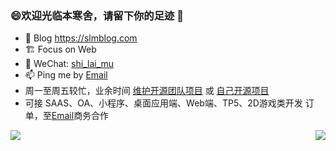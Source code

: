 ### 😄欢迎光临本寒舍，请留下你的足迹 👋

- 🎨 Blog https://slmblog.com
- 🏗 Focus on Web
- 💬 WeChat: [shi_lai_mu](shi_lai_mu)
- 📫 Ping me by [Email](mailto:admin@slmblog.com)
- 周一至周五较忙，业余时间 [维护开源团队项目](https://github.com/wangeditor-team) 或 [自己开源项目](https://github.com/shi-lai-mu)
- 可接 SAAS、OA、小程序、桌面应用端、Web端、TP5、2D游戏类开发 订单，至[Email](mailto:admin@slmblog.com)商务合作

<div>
  <img align="left" src=https://github-readme-stats.vercel.app/api/top-langs/?username=shi-lai-mu&show_icons=true&icon_color=ad0d52&text_color=24292e&bg_color=ffffff&hide_title=true" />
</div>
<div>
  <img align="right" src="https://github-readme-stats.vercel.app/api?username=shi-lai-mu&show_icons=true&icon_color=ad0d52&text_color=24292e&bg_color=ffffff&hide_title=true&count_private=true" />
</div>
